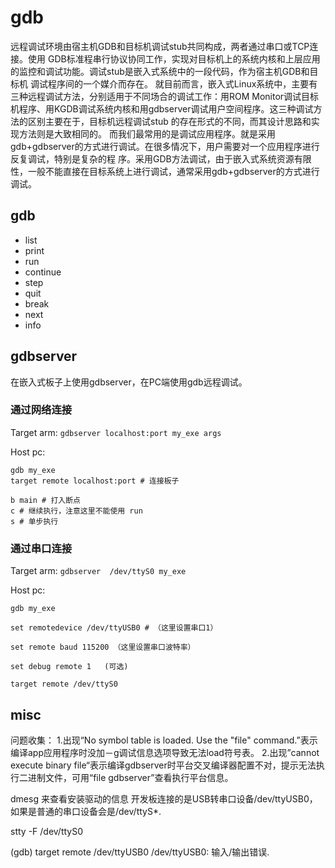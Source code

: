 # gdb

远程调试环境由宿主机GDB和目标机调试stub共同构成，两者通过串口或TCP连接。使用 GDB标准程串行协议协同工作，实现对目标机上的系统内核和上层应用的监控和调试功能。调试stub是嵌入式系统中的一段代码，作为宿主机GDB和目标机 调试程序间的一个媒介而存在。 就目前而言，嵌入式Linux系统中，主要有三种远程调试方法，分别适用于不同场合的调试工作：用ROM Monitor调试目标机程序、用KGDB调试系统内核和用gdbserver调试用户空间程序。这三种调试方法的区别主要在于，目标机远程调试stub 的存在形式的不同，而其设计思路和实现方法则是大致相同的。 而我们最常用的是调试应用程序。就是采用gdb+gdbserver的方式进行调试。在很多情况下，用户需要对一个应用程序进行反复调试，特别是复杂的程 序。采用GDB方法调试，由于嵌入式系统资源有限性，一般不能直接在目标系统上进行调试，通常采用gdb+gdbserver的方式进行调试。

## gdb

* list
* print
* run
* continue
* step
* quit
* break
* next
* info

## gdbserver
在嵌入式板子上使用gdbserver，在PC端使用gdb远程调试。


### 通过网络连接
Target arm:
`gdbserver localhost:port my_exe args`

Host pc:
```
gdb my_exe
target remote localhost:port # 连接板子

b main # 打入断点
c # 继续执行，注意这里不能使用 run
s # 单步执行
```

### 通过串口连接

Target arm:
`gdbserver  /dev/ttyS0 my_exe `

Host pc:
```
gdb my_exe

set remotedevice /dev/ttyUSB0 # （这里设置串口1）

set remote baud 115200 （这里设置串口波特率）

set debug remote 1   (可选)

target remote /dev/ttyS0
```

## misc
问题收集：
1.出现“No symbol table is loaded.  Use the "file" command.”表示编译app应用程序时没加－g调试信息选项导致无法load符号表。
2.出现”cannot execute binary file“表示编译gdbserver时平台交叉编译器配置不对，提示无法执行二进制文件，可用“file gdbserver”查看执行平台信息。


dmesg 来查看安装驱动的信息
开发板连接的是USB转串口设备/dev/ttyUSB0，如果是普通的串口设备会是/dev/ttyS*.

stty -F /dev/ttyS0 


(gdb) target remote /dev/ttyUSB0
/dev/ttyUSB0: 输入/输出错误.
